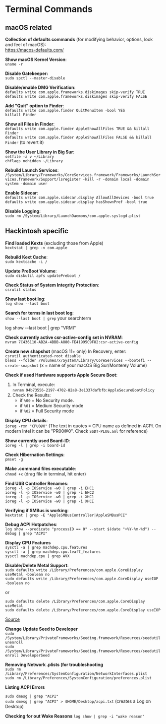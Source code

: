 # Terminal Commands

## macOS related

**Collection of defaults commands** (for modifying behavior, options, look and feel of macOS):</br>
https://macos-defaults.com/

**Show macOS Kernel Version**:</br>
`uname -r`

**Disable Gatekeeper:**</br>
`sudo spctl --master-disable`

**Disable/enable DMG Verification**:</br>
`defaults write com.apple.frameworks.diskimages skip-verify TRUE`</br>
`defaults write com.apple.frameworks.diskimages skip-verify FALSE`</br>

**Add "Quit" option to Finder**:</br>
`defaults write com.apple.finder QuitMenuItem -bool YES`</br>
`killall Finder`</br>

**Show all Files in Finder**:</br>
`defaults write com.apple.finder AppleShowAllFiles TRUE && killall Finder`</br>
`defaults write com.apple.finder AppleShowAllFiles FALSE && killall Finder` (to revert it)

**Show the User Library in Big Sur**:</br>
`setfile -a v ~/Library`</br>
`chflags nohidden ~/Library`

**Rebuild Launch Services**:</br>
`/System/Library/Frameworks/CoreServices.framework/Frameworks/LaunchServices.framework/Support/lsregister -kill -r -domain local -domain system -domain user`

**Enable Sidecar**:</br>
`defaults write com.apple.sidecar.display AllowAllDevices -bool true`</br>
`defaults write com.apple.sidecar.display hasShownPref -bool true`

**Disable Logging:**</br>
`sudo rm /System/Library/LaunchDaemons/com.apple.syslogd.plist`

## Hackintosh specific

**Find loaded Kexts** (excluding those from Apple)</br>
`kextstat | grep -v com.apple`</br>

**Rebuild Kext Cache**:</br>
`sudo kextcache -i /`</br>

**Update PreBoot Volume**:</br>
`sudo diskutil apfs updatePreboot /`

**Check Status of System Integrity Protection**:</br>
`csrutil status`

**Show last boot log**:</br>
`log show --last boot`

**Search for terms in last boot log**:</br>
`show --last boot | grep` your searchterm

log show --last boot | grep "VRMI"

**Check currently active csr-active-config set in NVRAM**:</br>
`nvram 7C436110-AB2A-4BBB-A880-FE41995C9F82:csr-active-config`

**Create new shapshot** (macOS 11+ only) In Recovery, enter:</br>
`csrutil authenticated-root disable`</br>
`bless --folder /Volumes/x/System/Library/CoreServices --bootefi --create-snapshot` (x = name of your macOS Big Sur/Monterey Volume)

**Check if used Hardware supports Apple Secure Boot**:</br>
1. In Terminal, execute:</br>
`nvram 94b73556-2197-4702-82a8-3e1337dafbfb:AppleSecureBootPolicy` 
3. Check the Results:
	-  if `%00` = No Security mode.
	-  if `%01` = Medium Security mode
	-  if `%02` = Full Security mode 

**Display CPU details**:</br>
`ioreg -rxn "CPU0@0"` (The text in quotes = CPU name as defined in ACPI. On modern Intel it can be "PR00@0". Check `SSDT-PLUG.aml` for reference)

**Show currently used Board-ID**:<br>
`ioreg -l | grep -i board-id`

**Check Hibernation Settings**:</br>
`pmset -g`

**Make .command files executable**:</br>
`chmod +x` (drag file in terminal, hit enter)

**Find USB Controller Renames**:</br>
`ioreg -l -p IOService -w0 | grep -i EHC1`</br>
`ioreg -l -p IOService -w0 | grep -i EHC2`</br>
`ioreg -l -p IOService -w0 | grep -i XHC1`</br>
`ioreg -l -p IOService -w0 | grep -i XHCI`</br>

**Verifying if SMBus is working**:</br>
`kextstat | grep -E "AppleSMBusController|AppleSMBusPCI"`

**Debug ACPI Hotpatches**:</br>
`log show --predicate "processID == 0" --start $(date "+%Y-%m-%d") --debug | grep "ACPI"`

**Display CPU Features**</br>
`sysctl -a | grep machdep.cpu.features` </br>
`sysctl -a | grep machdep.cpu.leaf7_features` </br>
`sysctl machdep.cpu | grep AVX`

**Disable/Delete Metal Support**:</br>
`sudo defaults write /Library/Preferences/com.apple.CoreDisplay useMetal -boolean no`</br>
`sudo defaults write /Library/Preferences/com.apple.CoreDisplay useIOP -boolean no`

or

`sudo defaults delete /Library/Preferences/com.apple.CoreDisplay useMetal`</br>
`sudo defaults delete /Library/Preferences/com.apple.CoreDisplay useIOP`

[Source](https://github.com/lvs1974/NvidiaGraphicsFixup/releases)

**Change Update Seed to Developer**</br>
`sudo /System/Library/PrivateFrameworks/Seeding.framework/Resources/seedutil unenroll`</br>
`sudo /System/Library/PrivateFrameworks/Seeding.framework/Resources/seedutil enroll DeveloperSeed`

**Removing Network .plists (for troubleshooting**</br>
`sudo rm /Library/Preferences/SystemConfiguration/NetworkInterfaces.plist`</br>
`sudo rm /Library/Preferences/SystemConfiguration/preferences.plist`</br>

**Listing ACPI Errors**

`sudo dmesg | grep "ACPI"` </br>
`sudo dmesg | grep "ACPI" > $HOME/Desktop/acpi.txt` (creates a Log on Desktop)

**Checking for out Wake Reasons**
`log show | grep -i "wake reason"`
